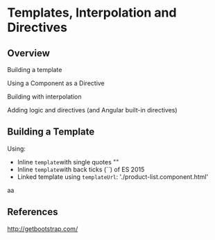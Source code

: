 # Templates, Interpolation and Directives

## Overview

Building a template

Using a Component as a Directive

Building with interpolation

Adding logic and directives \(and Angular built-in directives\)

## Building a Template

Using:

* Inline `template`with single quotes ""
* Inline `template`with back ticks \(\`\`\) of ES 2015
* Linked template using `templateUrl`: './product-list.component.html'

aa

## References

http://getbootstrap.com/

